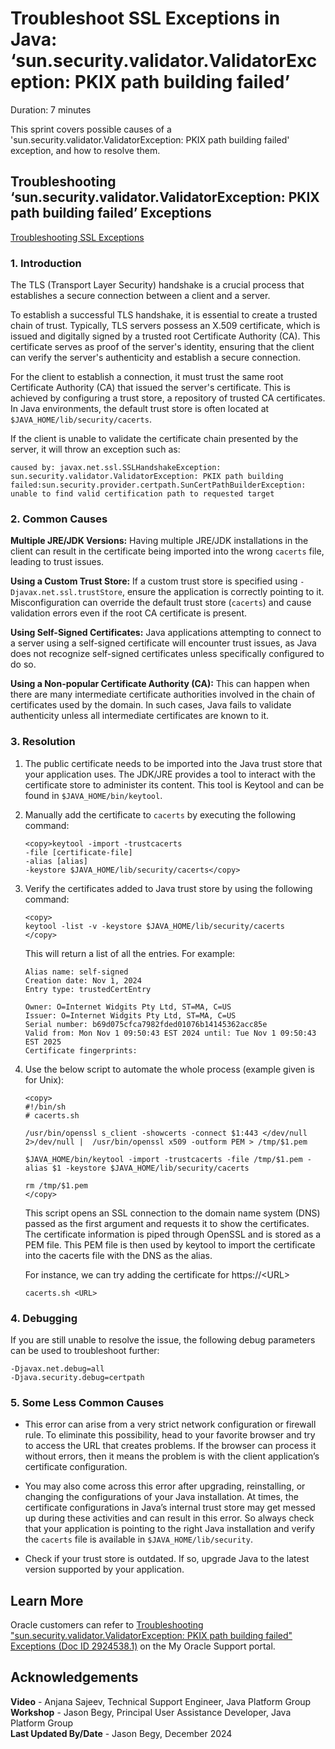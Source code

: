 # Troubleshoot SSL Exceptions in Java: ‘sun.security.validator.ValidatorException: PKIX path building failed’
Duration: 7 minutes

This sprint covers possible causes of a 'sun.security.validator.ValidatorException: PKIX path building failed' exception, and how to resolve them.

## Troubleshooting ‘sun.security.validator.ValidatorException: PKIX path building failed’ Exceptions

[Troubleshooting SSL Exceptions](videohub:1_3848m5e3)

### 1. Introduction

The TLS (Transport Layer Security) handshake is a crucial process that establishes a secure connection between a client and a server.

To establish a successful TLS handshake, it is essential to create a trusted chain of trust. Typically, TLS servers possess an X.509 certificate, which is issued and digitally signed by a trusted root Certificate Authority (CA). This certificate serves as proof of the server's identity, ensuring that the client can verify the server's authenticity and establish a secure connection.

For the client to establish a connection, it must trust the same root Certificate Authority (CA) that issued the server's certificate. This is achieved by configuring a trust store, a repository of trusted CA certificates. In Java environments, the default trust store is often located at `$JAVA_HOME/lib/security/cacerts`.

If the client is unable to validate the certificate chain presented by the server, it will throw an exception such as:

```
caused by: javax.net.ssl.SSLHandshakeException: sun.security.validator.ValidatorException: PKIX path building failed:sun.security.provider.certpath.SunCertPathBuilderException: unable to find valid certification path to requested target
```

### 2. Common Causes

**Multiple JRE/JDK Versions:** Having multiple JRE/JDK installations in the client can result in the certificate being imported into the wrong `cacerts` file, leading to trust issues.

**Using a Custom Trust Store:** If a custom trust store is specified using `-Djavax.net.ssl.trustStore`, ensure the application is correctly pointing to it. Misconfiguration can override the default trust store (`cacerts`) and cause validation errors even if the root CA certificate is present.

**Using Self-Signed Certificates:** Java applications attempting to connect to a server using a self-signed certificate will encounter trust issues, as Java does not recognize self-signed certificates unless specifically configured to do so.

**Using a Non-popular Certificate Authority (CA):** This can happen when there are many intermediate certificate authorities involved in the chain of certificates used by the domain. In such cases, Java fails to validate authenticity unless all intermediate certificates are known to it.

### 3. Resolution

1. The public certificate needs to be imported into the Java trust store that your application uses. The JDK/JRE provides a tool to interact with the certificate store to administer its content. This tool is Keytool and can be found in `$JAVA_HOME/bin/keytool`.

2. Manually add the certificate to `cacerts` by executing the following command:

    ```
    <copy>keytool -import -trustcacerts 
    -file [certificate-file] 
    -alias [alias] 
    -keystore $JAVA_HOME/lib/security/cacerts</copy>
    ```

3. Verify the certificates added to Java trust store by using the following command:

    ```
    <copy>
    keytool -list -v -keystore $JAVA_HOME/lib/security/cacerts
    </copy>
    ```

    This will return a list of all the entries. For example:
    ```
    Alias name: self-signed
    Creation date: Nov 1, 2024
    Entry type: trustedCertEntry

    Owner: O=Internet Widgits Pty Ltd, ST=MA, C=US
    Issuer: O=Internet Widgits Pty Ltd, ST=MA, C=US
    Serial number: b69d075cfca7982fded01076b14145362acc85e
    Valid from: Mon Nov 1 09:50:43 EST 2024 until: Tue Nov 1 09:50:43 EST 2025
    Certificate fingerprints:
    ```

4. Use the below script to automate the whole process (example given is for Unix):
    ```
    <copy>
    #!/bin/sh
    # cacerts.sh

    /usr/bin/openssl s_client -showcerts -connect $1:443 </dev/null 2>/dev/null |  /usr/bin/openssl x509 -outform PEM > /tmp/$1.pem

    $JAVA_HOME/bin/keytool -import -trustcacerts -file /tmp/$1.pem -alias $1 -keystore $JAVA_HOME/lib/security/cacerts

    rm /tmp/$1.pem
    </copy>
    ```
    This script opens an SSL connection to the domain name system (DNS) passed as the first argument and requests it to show the certificates. The certificate information is piped through OpenSSL and is stored as a PEM file. This PEM file is then used by keytool to import the certificate into the cacerts file with the DNS as the alias.

    For instance, we can try adding the certificate for https://<URL\>

    ```
    cacerts.sh <URL>
    ```

### 4. Debugging

If you are still unable to resolve the issue, the following debug parameters can be used to troubleshoot further:
```
-Djavax.net.debug=all
-Djava.security.debug=certpath
```

### 5. Some Less Common Causes

- This error can arise from a very strict network configuration or firewall rule. To eliminate this possibility, head to your favorite browser and try to access the URL that creates problems. If the browser can process it without errors, then it means the problem is with the client application’s certificate configuration.

- You may also come across this error after upgrading, reinstalling, or changing the configurations of your Java installation. At times, the certificate configurations in Java’s internal trust store may get messed up during these activities and can result in this error. So always check that your application is pointing to the right Java installation and verify the `cacerts` file is available in `$JAVA_HOME/lib/security`.

- Check if your trust store is outdated. If so, upgrade Java to the latest version supported by your application.


## Learn More
Oracle customers can refer to [Troubleshooting "sun.security.validator.ValidatorException: PKIX path building failed" Exceptions (Doc ID 2924538.1)](https://support.oracle.com/epmos/faces/DocumentDisplay?id=2924538.1) on the My Oracle Support portal.


## Acknowledgements
**Video** - Anjana Sajeev, Technical Support Engineer, Java Platform Group  
**Workshop** -  Jason Begy, Principal User Assistance Developer, Java Platform Group  
**Last Updated By/Date** - Jason Begy,  December 2024



